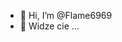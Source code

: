 - 👋 Hi, I’m @Flame6969
- 👀 Widze cie ...


<!---
Flame6969/Flame6969 is a ✨ special ✨ repository because its `README.md` (this file) appears on your GitHub profile.
You can click the Preview link to take a look at your changes.
--->

